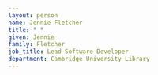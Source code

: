 ```yaml
---
layout: person
name: Jennie Fletcher
title: " "
given: Jennie
family: Fletcher
job_title: Lead Software Developer
department: Cambridge University Library
---
```

